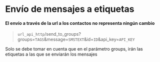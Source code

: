 # Envío de mensajes a etiquetas

#### El envío a través de la url a los contactos no representa ningún cambio


> `url_api_http`/send_to_groups?groups=`TAGS`&message=`SMSTEXT`&id=`ID`&api_key=`API_KEY`


Solo se debe tomar en cuenta que en el parámetro groups, irán las etiquetas a las que se enviarán los mensajes